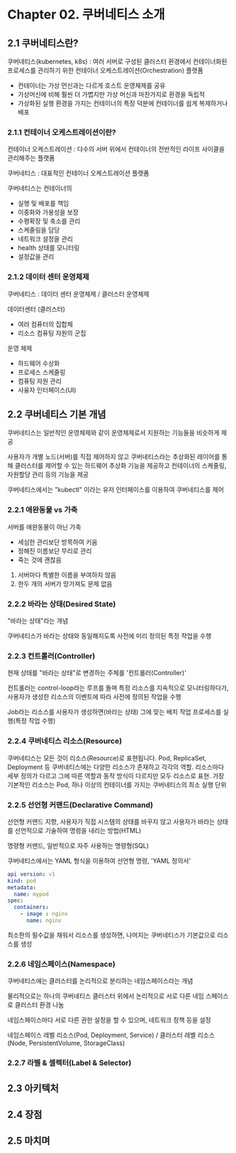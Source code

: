 # Chapter 02. 쿠버네티스 소개

## 2.1 쿠버네티스란?
쿠버네티스(kubernetes, k8s) : 여러 서버로 구성된 클러스터 환경에서 컨테이너화된 프로세스를 관리하기 위한 컨테이너 오케스트레이션(Orchestration) 플랫폼
 - 컨테이너는 가상 먼신과는 다르게 호스트 운영체제를 공유
 - 가상머신에 비해 훨씬 더 가볍지만 가상 머신과 마찬가지로 환경을 독립적
 - 가상화된 실행 환경을 가지는 컨테이너의 특징 덕분에 컨테이너를 쉽게 복제하거나 배포

### 2.1.1 컨테이너 오케스트레이션이란?
컨테이너 오케스트레이션 : 다수의 서버 위에서 컨테이너의 전반적인 라이프 사이클을 관리해주는 플랫폼

쿠버네티스 : 대표적인 컨테이너 오케스트레이션 플랫폼

쿠버네티스는 컨테이너의
- 실행 및 배포를 책임
- 이중화와 가용성을 보장
- 수평확장 및 축소를 관리
- 스케줄링을 담당
- 네트워크 설정을 관리
- health 상태를 모니터링
- 설정값을 관리

### 2.1.2 데이터 센터 운영체제
쿠버네티스 : 데이터 센터 운영체제 / 클러스터 운영체제

데이터센터 (클러스터)
- 여러 컴퓨터의 집합체
- 리소스 컴퓨팅 자원의 군집

운영 체제
- 하드웨어 수상화
- 프로세스 스케줄링
- 컴퓨팅 자원 관리
- 사융자 인터페이스(UI)

## 2.2 쿠버네티스 기본 개념
쿠버네티스는 일반적인 운영체제와 같이 운영체제로서 지원하는 기능들을 비슷하게 제공

사용자가 개별 노드(서버)를 직접 제어하지 않고 쿠버네티스라는 추상화된 레이어를 통해 클러스터를 제어할 수 있는 하드웨어 추상화 기능을 제공하고 컨테이너의 스케줄링, 자원할당 관리 등의 기능을 제공

쿠버네티스에서는 "kubectl" 이라는 유저 인터페이스를 이용하여 쿠버네티스를 제어

### 2.2.1 애완동물 vs 가축
서버를 애완동물이 아닌 가축
- 세심한 관리보단 방목하여 키움
- 정해진 이름보단 무리로 관리
- 죽는 것에 괜찮음

1. 서버마다 특별한 이름을 부여하지 않음
2. 한두 개의 서버가 망가져도 문제 없음

### 2.2.2 바라는 상태(Desired State)
"바라는 상태"라는 개념

쿠버네티스가 바라는 상태와 동일해지도록 사전에 미리 정의된 특정 작업을 수행

### 2.2.3 컨트롤러(Controller)
현재 상태를 "바라는 상태"로 변경하는 주체를 '컨트롤러(Controller)'

컨트롤러는 control-loop라는 루프를 돌며 특정 리소스를 지속적으로 모니터링하다가, 사용자가 생성한 리소스의 이벤트에 따라 사전에 정의된 작업을 수행

Job라는 리소스를 사용자가 생성하면(바라는 상태) 그에 맞는 배치 작업 프로세스를 실행(특정 작업 수행)

### 2.2.4 쿠버네티스 리소스(Resource)
쿠버네티스는 모든 것이 리소스(Resource)로 표현됩니다. Pod, ReplicaSet, Deployment 등 쿠버네티스에는 다양한 리소스가 존재하고 각각의 역할. 리소스마다 세부 정의가
다르고 그에 따른 역할과 동작 방식이 다르지만 모두 리소스로 표현.
가장 기본적인 리소스는 Pod, 하나 이상의 컨테이너를 가지는 쿠버네티스의 최소 실행 단위

### 2.2.5 선언형 커맨드(Declarative Command)
선언형 커맨드 지향, 사용자가 직접 시스템의 상태를 바꾸지 않고 사용자가 바라는 상태를 선언적으로 기술하여 명령을 내리는 방법(HTML)

명령형 커맨드, 일반적으로 자주 사용하는 명령형(SQL)

쿠버네티스에서는 YAML 형식을 이용하여 선언형 명령, 'YAML 정의서'
```yaml
api version: v1
kind: pod
metadata:
  name: mypod
spec:
  containers:
    - image : nginx
      name: nginx
```
최소한의 필수값을 채워서 리소스를 생성하면, 나머지는 쿠버네티스가 기본값으로 리소스를 생성

### 2.2.6 네임스페이스(Namespace)
쿠버네티스에는 클러스터를 논리적으로 분리하는 네임스페이스라는 개념

물리적으로는 하나의 쿠버네티스 클러스터 위에서 논리적으로 서로 다른 네임 스페이스로 클러스터 환경 나눔

네임스페이스마다 서로 다른 권한 설정을 할 수 있으며, 네트워크 정책 등을 설정

네임스페이스 레벨 리소스(Pod, Deployment, Service) / 클러스터 레벨 리소스(Node, PersistentVolume, StorageClass)


### 2.2.7 라벨 & 셀렉터(Label & Selector)


## 2.3 아키텍처

## 2.4 장점

## 2.5 마치며

